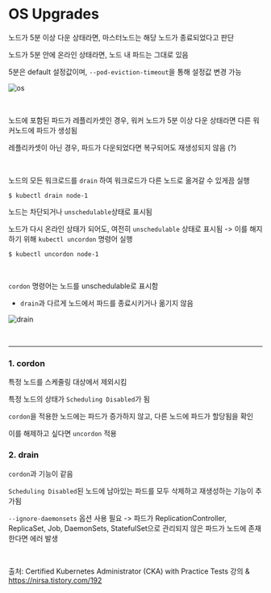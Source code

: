 # OS Upgrades

노드가 5분 이상 다운 상태라면, 마스터노드는 해당 노드가 종료되었다고 판단

노드가 5분 안에 온라인 상태라면, 노드 내 파드는 그대로 있음

5분은 default 설정값이며, `--pod-eviction-timeout`을 통해 설정값 변경 가능

![os](https://github.com/kodekloudhub/certified-kubernetes-administrator-course/raw/master/images/os.PNG)

<br>

노드에 포함된 파드가 레플리카셋인 경우, 워커 노드가 5분 이상 다운 상태라면 다른 워커노드에 파드가 생성됨

레플리카셋이 아닌 경우, 파드가 다운되었다면 복구되어도 재생성되지 않음 (?)

<br>

노드의 모든 워크로드를 `drain` 하여 워크로드가 다른 노드로 옮겨갈 수 있게끔 실행

```
$ kubectl drain node-1
```

노드는 차단되거나 `unschedulable`상태로 표시됨

노드가 다시 온라인 상태가 되어도, 여전히 `unschedulable` 상태로 표시됨 -> 이를 해지하기 위해 `kubectl uncordon` 명령어 실행

```
$ kubectl uncordon node-1
```

<br>

`cordon` 명령어는 노드를 unschedulable로 표시함

- `drain`과 다르게 노드에서 파드를 종료시키거나 옮기지 않음

![drain](https://github.com/kodekloudhub/certified-kubernetes-administrator-course/raw/master/images/drain.PNG)

<br>

---

### 1. cordon

특정 노드를 스케줄링 대상에서 제외시킴

특정 노드의 상태가 `Scheduling Disabled`가 됨

`cordon`을 적용한 노드에는 파드가 증가하지 않고, 다른 노드에 파드가 할당됨을 확인

이를 해제하고 싶다면 `uncordon` 적용

### 2. drain

`cordon`과 기능이 같음

`Scheduling Disabled`된 노드에 남아있는 파드를 모두 삭제하고 재생성하는 기능이 추가됨

`--ignore-daemonsets` 옵션 사용 필요 -> 파드가 ReplicationController, ReplicaSet, Job, DaemonSets, StatefulSet으로 관리되지 않은 파드가 노드에 존재한다면 에러 발생

<br>

출처: Certified Kubernetes Administrator (CKA) with Practice Tests 강의 & https://nirsa.tistory.com/192